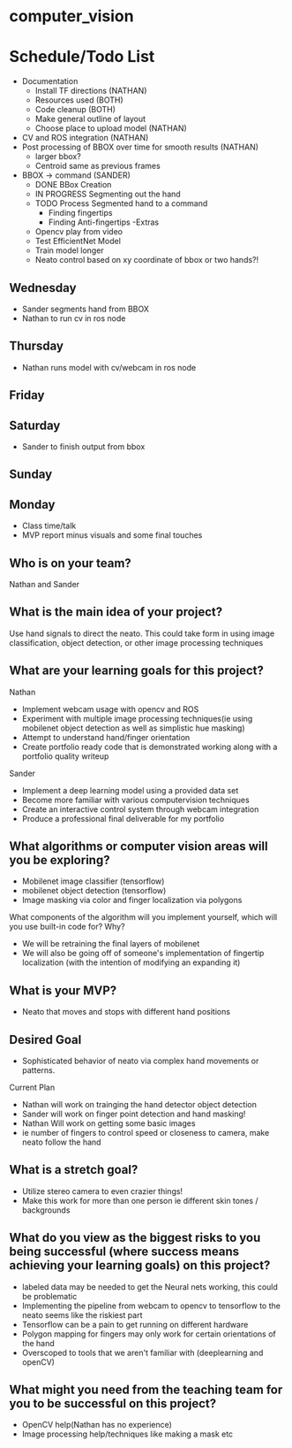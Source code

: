 # computer_vision
# Schedule/Todo List
- Documentation 
  - Install TF directions (NATHAN)
  - Resources used (BOTH)
  - Code cleanup (BOTH)
  - Make general outline of layout
  - Choose place to upload model (NATHAN)
- CV and ROS integration (NATHAN)
- Post processing of BBOX over time for smooth results (NATHAN)
  - larger bbox?
  - Centroid same as previous frames
- BBOX -> command (SANDER)
  - DONE BBox Creation 
  - IN PROGRESS Segmenting out the hand
  - TODO Process Segmented hand to a command
    - Finding fingertips
    - Finding Anti-fingertips
 -Extras
   - Opencv play from video
   - Test EfficientNet Model
   - Train model longer
   - Neato control based on xy coordinate of bbox or two hands?!

## Wednesday
- Sander segments hand from BBOX
- Nathan to run cv in ros node

## Thursday
- Nathan runs model with cv/webcam in ros node

## Friday

## Saturday
- Sander to finish output from bbox

## Sunday

## Monday
- Class time/talk
- MVP report minus visuals and some final touches






## Who is on your team?
Nathan and Sander

## What is the main idea of your project?
Use hand signals to direct the neato. This could take form in using image classification, object detection, or other image processing techniques

## What are your learning goals for this project?
Nathan
- Implement webcam usage with opencv and ROS
- Experiment with multiple image processing techniques(ie using mobilenet object detection as well as simplistic hue masking)
- Attempt to understand hand/finger orientation
- Create portfolio ready code that is demonstrated working along with a portfolio quality writeup

Sander
- Implement a deep learning model using a provided data set
- Become more familiar with various computervision techniques
- Create an interactive control system through webcam integration
- Produce a professional final deliverable for my portfolio

## What algorithms or computer vision areas will you be exploring?
- Mobilenet image classifier (tensorflow)
- mobilenet object detection (tensorflow)
- Image masking via color and finger localization via polygons

What components of the algorithm will you implement yourself, which will you use built-in code for? Why?
- We will be retraining the final layers of mobilenet
- We will also be going off of someone's implementation of fingertip localization (with the intention of modifying an expanding it)

## What is your MVP?
- Neato that moves and stops with different hand positions

## Desired Goal
- Sophisticated behavior of neato via complex hand movements or patterns.


Current Plan
- Nathan will work on trainging the hand detector object detection
- Sander will work on finger point detection and hand masking!
- Nathan Will work on getting some basic images
- ie number of fingers to control speed or closeness to camera, make neato follow the hand

## What is a stretch goal?
- Utilize stereo camera to even crazier things!
- Make this work for more than one person ie different skin tones / backgrounds

## What do you view as the biggest risks to you being successful (where success means achieving your learning goals) on this project?
- labeled data may be needed to get the Neural nets working, this could be problematic
- Implementing the pipeline from webcam to opencv to tensorflow to the neato seems like the riskiest part
- Tensorflow can be a pain to get running on different hardware
- Polygon mapping for fingers may only work for certain orientations of the hand
- Overscoped to tools that we aren't familiar with (deeplearning and openCV)

## What might you need from the teaching team for you to be successful on this project?
- OpenCV help(Nathan has no experience)
- Image processing help/techniques like making a mask etc

